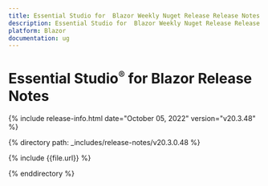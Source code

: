 ```yaml
---
title: Essential Studio for  Blazor Weekly Nuget Release Release Notes  
description: Essential Studio for  Blazor Weekly Nuget Release Release Notes 
platform: Blazor
documentation: ug
---
```


# Essential Studio<sup style="font-size:70%">&reg;</sup> for  Blazor  Release Notes  

{% include release-info.html date="October 05, 2022"  version="v20.3.48" %} 

{% directory path: _includes/release-notes/v20.3.0.48 %}

{% include {{file.url}} %}

{% enddirectory %}